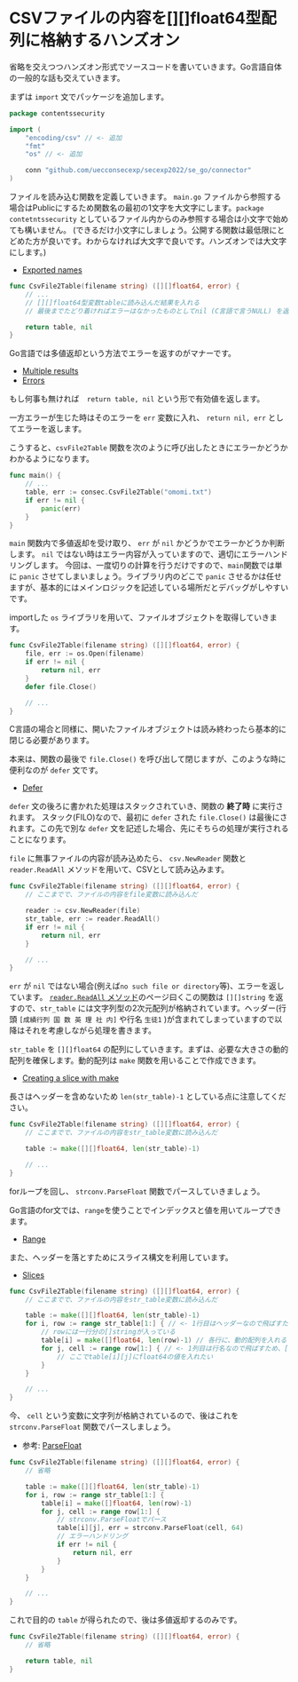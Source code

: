 # CSVファイルの内容を[][]float64型配列に格納するハンズオン

省略を交えつつハンズオン形式でソースコードを書いていきます。Go言語自体の一般的な話も交えていきます。

まずは `import` 文でパッケージを追加します。

```go:lib.go
package contentssecurity

import (
	"encoding/csv" // <- 追加
	"fmt"
	"os" // <- 追加

	conn "github.com/uecconsecexp/secexp2022/se_go/connector"
)
```

ファイルを読み込む関数を定義していきます。 `main.go` ファイルから参照する場合はPublicにするため関数名の最初の1文字を大文字にします。`package contetntssecurity` としているファイル内からのみ参照する場合は小文字で始めても構いません。
(できるだけ小文字にしましょう。公開する関数は最低限にとどめた方が良いです。わからなければ大文字で良いです。ハンズオンでは大文字にします。)

- [Exported names](https://go-tour-jp.appspot.com/basics/3)

```go:lib.go
func CsvFile2Table(filename string) ([][]float64, error) {
	// ...
	// [][]float64型変数tableに読み込んだ結果を入れる
	// 最後までたどり着ければエラーはなかったものとしてnil (C言語で言うNULL) を返す

	return table, nil
}
```

Go言語では多値返却という方法でエラーを返すのがマナーです。

- [Multiple results](https://go-tour-jp.appspot.com/basics/6)
- [Errors](https://go-tour-jp.appspot.com/methods/19)

もし何事も無ければ　`return table, nil` という形で有効値を返します。

一方エラーが生じた時はそのエラーを `err` 変数に入れ、 `return nil, err` としてエラーを返します。

こうすると、`csvFile2Table` 関数を次のように呼び出したときにエラーかどうかわかるようになります。

```go:kadai1/main.go
func main() {
	// ...
	table, err := consec.CsvFile2Table("omomi.txt")
	if err != nil {
		panic(err)
	}
}
```

`main` 関数内で多値返却を受け取り、 `err` が `nil` かどうかでエラーかどうか判断します。 `nil` ではない時はエラー内容が入っていますので、適切にエラーハンドリングします。
今回は、一度切りの計算を行うだけですので、`main`関数では単に `panic` させてしまいましょう。ライブラリ内のどこで `panic` させるかは任せますが、基本的にはメインロジックを記述している場所だとデバッグがしやすいです。

importした `os` ライブラリを用いて、ファイルオブジェクトを取得していきます。

```go:lib.go
func CsvFile2Table(filename string) ([][]float64, error) {
	file, err := os.Open(filename)
	if err != nil {
		return nil, err
	}
	defer file.Close()

	// ...
}
```

C言語の場合と同様に、開いたファイルオブジェクトは読み終わったら基本的に閉じる必要があります。

本来は、関数の最後で `file.Close()` を呼び出して閉じますが、このような時に便利なのが `defer` 文です。

- [Defer](https://go-tour-jp.appspot.com/flowcontrol/12)

`defer` 文の後ろに書かれた処理はスタックされていき、関数の **終了時** に実行されます。
スタック(FILO)なので、最初に `defer` された `file.Close()` は最後にされます。この先で別な `defer` 文を記述した場合、先にそちらの処理が実行されることになります。

`file` に無事ファイルの内容が読み込めたら、 `csv.NewReader` 関数と `reader.ReadAll` メソッドを用いて、CSVとして読み込みます。

```go:lib.go
func CsvFile2Table(filename string) ([][]float64, error) {
	// ここまでで、ファイルの内容をfile変数に読み込んだ

	reader := csv.NewReader(file)
	str_table, err := reader.ReadAll()
	if err != nil {
		return nil, err
	}

	// ...
}
```

`err` が `nil` ではない場合(例えば`no such file or directory`等)、エラーを返しています。
[`reader.ReadAll` メソッド](https://pkg.go.dev/encoding/csv#Reader.ReadAll)のページ曰くこの関数は `[][]string` を返すので、`str_table` には文字列型の2次元配列が格納されています。ヘッダー(行頭 `[成績行列 国 数 英 理 社 内]` や行名 `生徒1` )が含まれてしまっていますので以降はそれを考慮しながら処理を書きます。

`str_table` を `[][]float64` の配列にしていきます。まずは、必要な大きさの動的配列を確保します。動的配列は `make` 関数を用いることで作成できます。

- [Creating a slice with make](https://go-tour-jp.appspot.com/moretypes/13)

長さはヘッダーを含めないため `len(str_table)-1` としている点に注意してください。

```go:lib.go
func CsvFile2Table(filename string) ([][]float64, error) {
	// ここまでで、ファイルの内容をstr_table変数に読み込んだ

	table := make([][]float64, len(str_table)-1)

	// ...
}
```

forループを回し、 `strconv.ParseFloat` 関数でパースしていきましょう。

Go言語のfor文では、`range`を使うことでインデックスと値を用いてループできます。

- [Range](https://go-tour-jp.appspot.com/moretypes/16)

また、ヘッダーを落とすためにスライス構文を利用しています。

- [Slices](https://go-tour-jp.appspot.com/moretypes/7)

```go:lib.go
func CsvFile2Table(filename string) ([][]float64, error) {
	// ここまでで、ファイルの内容をstr_table変数に読み込んだ

	table := make([][]float64, len(str_table)-1)
	for i, row := range str_table[1:] { // <- 1行目はヘッダーなので飛ばすため、[1:]というスライス
		// rowには一行分の[]stringが入っている
		table[i] = make([]float64, len(row)-1) // 各行に、動的配列を入れる
		for j, cell := range row[1:] { // <- 1列目は行名なので飛ばすため、[1:]というスライス
			// ここでtable[i][j]にfloat64の値を入れたい
		}
	}

	// ...
}
```

今、 `cell` という変数に文字列が格納されているので、後はこれを `strconv.ParseFloat` 関数でパースしましょう。

- 参考: [ParseFloat](https://pkg.go.dev/strconv#ParseFloat)

```go:lib.go
func CsvFile2Table(filename string) ([][]float64, error) {
	// 省略

	table := make([][]float64, len(str_table)-1)
	for i, row := range str_table[1:] {
		table[i] = make([]float64, len(row)-1)
		for j, cell := range row[1:] {
			// strconv.ParseFloatでパース
			table[i][j], err = strconv.ParseFloat(cell, 64)
			// エラーハンドリング
			if err != nil {
				return nil, err
			}
		}
	}

	// ...
}
```

これで目的の `table` が得られたので、後は多値返却するのみです。

```go:lib.go
func CsvFile2Table(filename string) ([][]float64, error) {
	// 省略

	return table, nil
}
```